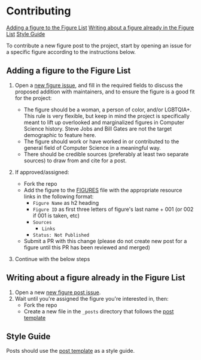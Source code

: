 # Contributing

[Adding a figure to the Figure List](#adding-a-figure-to-the-figure-list)
[Writing about a figure already in the Figure List](#writing-about-a-figure-in-the-figure-list)
[Style Guide](#style-guide)


To contribute a new figure post to the project, start by opening an issue for a specific figure according to the instructions below.

## Adding a figure to the Figure List

1. Open a [new figure issue](https://github.com/timmybytes/compuneers/issues/new?assignees=&labels=enhancement&template=add-a-new-figure.md&title=), and fill in the required fields to discuss the proposed addition with maintainers, and to ensure the figure is a good fit for the project:

   - The figure should be a woman, a person of color, and/or LGBTQIA+. This rule is very flexible, but keep in mind the project is specifically meant to lift up overlooked and marginalized figures in Computer Science history. Steve Jobs and Bill Gates are not the target demographic to feature here.
   - The figure should work or have worked in or contributed to the general field of Computer Science in a meaningful way.
   - There should be credible sources (preferably at least two separate sources) to draw from and cite for a post.

2. If approved/assigned:
   - Fork the repo
   - Add the figure to the [FIGURES](https://github.com/timmybytes/compuneers/blob/main/FIGURES.md) file with the appropriate resource links in the following format:
     - `Figure Name` as h2 heading
     - `Figure ID` as first three letters of figure's last name + 001 (or 002 if 001 is taken, etc)
     - `Sources`
       - `Links`
     - `Status: Not Published`
   - Submit a PR with this change (please do not create new post for a figure until this PR has been reviewed and merged)

3. Continue with the below steps

## Writing about a figure already in the Figure List

1. Open a new [new figure post issue](https://github.com/timmybytes/compuneers/issues/new?assignees=&labels=enhancement&template=write-a-new-figure-post.md&title=New+Figure+Post+-+%5BFigure+Name+Here%5D).
2. Wait until you're assigned the figure you're interested in, then:
   - Fork the repo
   - Create a new file in the `_posts` directory that follows the [post template](https://timmybytes.github.io/compuneers/meta/post-template.html)


## Style Guide

Posts should use the [post template](https://timmybytes.github.io/compuneers/meta/post-template.html) as a style guide.
